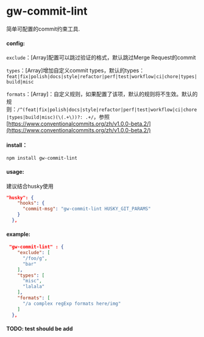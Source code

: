 # gw-commit-lint
简单可配置的commit约束工具.

#### config:

`exclude`：[Array]配置可以跳过验证的格式，默认跳过Merge Request的commit

`types`：[Array]增加自定义commit types，默认的types：`feat|fix|polish|docs|style|refactor|perf|test|workflow|ci|chore|types|build|misc`

`formats`：[Array]：自定义规则，如果配置了该项，默认的规则将不生效。默认的规则：`/^(feat|fix|polish|docs|style|refactor|perf|test|workflow|ci|chore|types|build|misc)(\(.+\))?: .+/`，参照[https://www.conventionalcommits.org/zh/v1.0.0-beta.2/](https://www.conventionalcommits.org/zh/v1.0.0-beta.2/)

#### install：
`npm install gw-commit-lint`

#### usage:
建议结合husky使用
```json
"husky": {
    "hooks": {
      "commit-msg": "gw-commit-lint HUSKY_GIT_PARAMS"
    }
  },
```


#### example:

```json
 "gw-commit-lint" : {
    "exclude": [
      "/foo/g",
      "bar"
    ],
    "types": [
      "misc",
      "lalala"
    ],
    "formats": [
      "/a complex regExp formats here/img"
    ]
  },
```
#### TODO: test should be add
